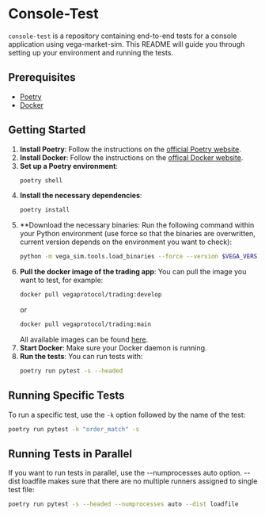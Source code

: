 # Console-Test

`console-test` is a repository containing end-to-end tests for a console application using vega-market-sim. This README will guide you through setting up your environment and running the tests.

## Prerequisites

- [Poetry](https://python-poetry.org/docs/#installing-with-the-official-installer)
- [Docker](https://www.docker.com/)

## Getting Started

1. **Install Poetry**: Follow the instructions on the [official Poetry website](https://python-poetry.org/docs/#installing-with-the-official-installer).
1. **Install Docker**: Follow the instructions on the [offical Docker website](https://docs.docker.com/desktop/).
1. **Set up a Poetry environment**:
    ```bash
    poetry shell
    ```
1. **Install the necessary dependencies**:
    ```bash
    poetry install
    ```
1. **Download the necessary binaries: Run the following command within your Python environment (use force so that the binaries are overwritten, current version depends on the environment you want to check):
    ```bash
    python -m vega_sim.tools.load_binaries --force --version $VEGA_VERSION
    ```
1. **Pull the docker image of the trading app**:
   You can pull the image you want to test, for example:
    ```bash
    docker pull vegaprotocol/trading:develop
    ```
    or
    ```bash
    docker pull vegaprotocol/trading:main
    ```
   All available images can be found [here](https://hub.docker.com/r/vegaprotocol/trading/tags).
1. **Start Docker**: Make sure your Docker daemon is running.
1. **Run the tests**: You can run tests with:
    ```bash
    poetry run pytest -s --headed
    ```

## Running Specific Tests

To run a specific test, use the `-k` option followed by the name of the test:
```bash
poetry run pytest -k "order_match" -s
```


## Running Tests in Parallel

If you want to run tests in parallel, use the --numprocesses auto option. --dist loadfile makes sure that there are no multiple runners assigned to single test file:
```bash
poetry run pytest -s --headed --numprocesses auto --dist loadfile
```

